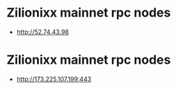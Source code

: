 # Zilionixx mainnet rpc nodes

- http://52.74.43.98

# Zilionixx mainnet rpc nodes

- http://173.225.107.199:443
